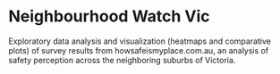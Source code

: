 # Neighbourhood Watch Vic

Exploratory data analysis and visualization (heatmaps and comparative plots) of survey results from howsafeismyplace.com.au, an analysis of safety perception across the neighboring suburbs of Victoria.
